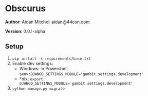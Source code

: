 # Obscurus

**Author**: Aidan Mitchell <aidan@44con.com>

**Version**: 0.0.1-alpha

## Setup
1. `pip install -r requirements/base.txt`
2. Enable dev settings:
    * Windows: In Powershell, `$env:DJANGO_SETTINGS_MODULE='gambit.settings.development'`
    * \*nix: `export DJANGO_SETTINGS_MODULE='gambit.settings.development'`
3. `python manage.py migrate`
